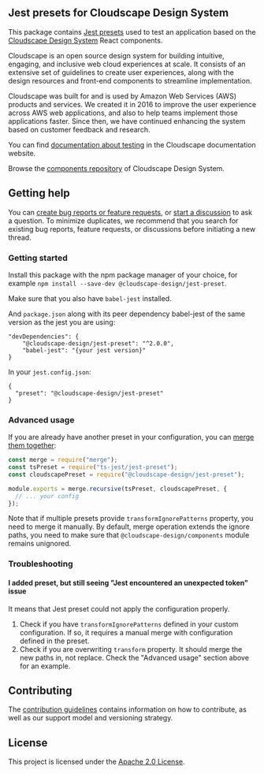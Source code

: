 ## Jest presets for Cloudscape Design System

This package contains [Jest presets](https://jestjs.io/docs/en/configuration#preset-string) used to test an application based on the [Cloudscape Design System](https://cloudscape.design/) React components.

Cloudscape is an open source design system for building intuitive, engaging, and inclusive web cloud experiences at scale. It consists of an extensive set of guidelines to create user experiences, along with the design resources and front-end components to streamline implementation.

Cloudscape was built for and is used by Amazon Web Services (AWS) products and services. We created it in 2016 to improve the user experience across AWS web applications, and also to help teams implement those applications faster. Since then, we have continued enhancing the system based on customer feedback and research.

You can find [documentation about testing](https://cloudscape.design/get-started/testing/frameworks/) in the Cloudscape documentation website.

Browse the [components repository](https://github.com/cloudscape-design/components) of Cloudscape Design System.

## Getting help

You can [create bug reports or feature requests](https://github.com/cloudscape-design/jest-preset/issues/new/choose), or [start a discussion](https://github.com/cloudscape-design/components/discussions) to ask a question. To minimize duplicates, we recommend that you search for existing bug reports, feature requests, or discussions before initiating a new thread.

### Getting started

Install this package with the npm package manager of your choice, for example `npm install --save-dev @cloudscape-design/jest-preset`.

Make sure that you also have `babel-jest` installed.

And `package.json` along with its peer dependency babel-jest of the same version as the jest you are using:

```
"devDependencies": {
    "@cloudscape-design/jest-preset": "^2.0.0",
    "babel-jest": "{your jest version}"
}
```

In your `jest.config.json`:

```
{
  "preset": "@cloudscape-design/jest-preset"
}
```

### Advanced usage

If you are already have another preset in your configuration, you can [merge them together](https://stackoverflow.com/questions/51002460/is-it-possible-to-use-jest-with-multiple-presets-at-the-same-time):

```js
const merge = require("merge");
const tsPreset = require("ts-jest/jest-preset");
const cloudscapePreset = require("@cloudscape-design/jest-preset");

module.exports = merge.recursive(tsPreset, cloudscapePreset, {
  // ... your config
});
```

Note that if multiple presets provide `transformIgnorePatterns` property, you need to merge it manually. By default,
merge operation extends the ignore paths, you need to make sure that `@cloudscape-design/components` module remains
unignored.

### Troubleshooting

#### I added preset, but still seeing "Jest encountered an unexpected token" issue

It means that Jest preset could not apply the configuration properly.

1. Check if you have `transformIgnorePatterns` defined in your custom configuration. If so, it requires a manual merge with configuration defined in the preset.
2. Check if you are overwriting `transform` property. It should merge the new paths in, not replace. Check the "Advanced usage" section above for an example.

## Contributing

The [contribution guidelines](https://github.com/cloudscape-design/jest-preset/blob/main/CONTRIBUTING.md) contains information on how to contribute, as well as our support model and versioning strategy.

## License

This project is licensed under the [Apache 2.0 License](https://github.com/cloudscape-design/jest-preset/blob/main/LICENSE).
